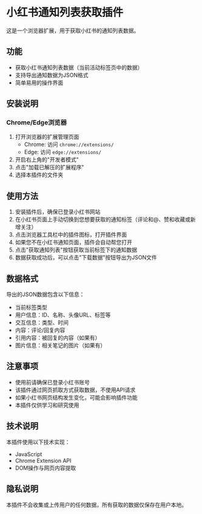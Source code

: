 # 小红书通知列表获取插件

这是一个浏览器扩展，用于获取小红书的通知列表数据。

## 功能

- 获取小红书通知列表数据（当前活动标签页中的数据）
- 支持导出通知数据为JSON格式
- 简单易用的操作界面

## 安装说明

### Chrome/Edge浏览器

1. 打开浏览器的扩展管理页面
   - Chrome: 访问 `chrome://extensions/`
   - Edge: 访问 `edge://extensions/`
2. 开启右上角的"开发者模式"
3. 点击"加载已解压的扩展程序"
4. 选择本插件的文件夹

## 使用方法

1. 安装插件后，确保已登录小红书网站
2. 在小红书页面上手动切换到您想要获取的通知标签（评论和@、赞和收藏或新增关注）
3. 点击浏览器工具栏中的插件图标，打开插件界面
4. 如果您不在小红书通知页面，插件会自动帮您打开
5. 点击"获取通知列表"按钮获取当前标签下的通知数据
6. 数据获取成功后，可以点击"下载数据"按钮导出为JSON文件

## 数据格式

导出的JSON数据包含以下信息：
- 当前标签类型
- 用户信息：ID、名称、头像URL、标签等
- 交互信息：类型、时间
- 内容：评论/回复内容
- 引用内容：被回复的内容（如果有）
- 图片信息：相关笔记的图片（如果有）

## 注意事项

- 使用前请确保已登录小红书账号
- 该插件通过网页抓取方式获取数据，不使用API请求
- 如果小红书网页结构发生变化，可能会影响插件功能
- 本插件仅供学习和研究使用

## 技术说明

本插件使用以下技术实现：
- JavaScript
- Chrome Extension API
- DOM操作与网页内容提取

## 隐私说明

本插件不会收集或上传用户的任何数据，所有获取的数据仅保存在用户本地。 